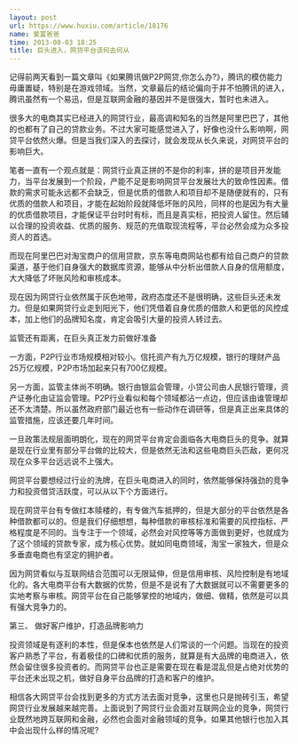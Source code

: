 ```yaml
---
layout: post
url: https://www.huxiu.com/article/18176
name: 爱富爸爸
time: 2013-08-03 18:25
title: 巨头进入，网贷平台该何去何从
---
```

记得前两天看到一篇文章叫《如果腾讯做P2P网贷,你怎么办?》，腾讯的模仿能力毋庸置疑，特别是在游戏领域。当然，文章最后的结论偏向于并不怕腾讯的进入，腾讯虽然有一个易迅，但是互联网金融的基因并不是很强大，暂时也未进入。

很多大的电商其实已经进入的网贷行业，最高调和知名的当然是阿里巴巴了，其他的也都有了自己的贷款业务。不过大家可能感觉进入了，好像也没什么影响啊，网贷平台依然火爆。但是当我们深入的去探讨，就会发现从长久来说，对网贷平台的影响巨大。

笔者一直有一个观点就是：网贷行业真正拼的不是你的利率，拼的是项目开发能力，当平台发展到一个阶段，产能不足是影响网贷平台发展壮大的致命性因素。借款的需求可能永远都不会缺乏，但是优质的借款人和项目却不是随便就有的，只有优质的借款人和项目，才能在起始阶段就降低坏账的风险，同样的也是因为有大量的优质借款项目，才能保证平台时时有标，而且是真实标，把投资人留住。然后辅以合理的投资收益、优质的服务、规范的充值取现流程等，平台必然会成为众多投资人的首选。

而现在阿里巴巴对淘宝商户的信用贷款，京东等电商网站也都有给自己商户的贷款渠道，基于他们自身强大的数据库资源，能够从中分析出借款人自身的信用额度，大大降低了坏账风险和审核成本。

现在因为网贷行业依然属于灰色地带，政府态度还不是很明确，这些巨头还未发力。但是如果网贷行业走到阳光下，他们凭借着自身优质的借款人和更低的风控成本，加上他们的品牌知名度，肯定会吸引大量的投资人转过去。

监管还有距离，在巨头真正发力前做好准备

一方面，P2P行业市场规模相对较小。信托资产有九万亿规模，银行的理财产品25万亿规模，P2P市场加起来只有700亿规模。

另一方面，监管主体尚不明确。银行由银监会管理，小贷公司由人民银行管理，资产证券化由证监会管理。P2P行业看似和每个领域都沾一点边，但应该由谁管理却还不太清楚。所以虽然政府部门最近也有一些动作在调研等，但是真正出来具体的监管措施，应该还要几年时间。

一旦政策法规层面明朗化，现在的网贷平台肯定会面临各大电商巨头的竞争。就算是现在行业里有部分平台做的比较大，但是依然无法和这些电商巨头匹敌，更何况现在众多平台远远说不上强大。

网贷平台要想经过行业的洗牌，在巨头电商进入的同时，依然能够保持强劲的竞争力和投资借贷活跃度，可以从以下个方面进行。

现在网贷平台有专做红本赎楼的，有专做汽车抵押的，但是大部分的平台依然是各种借款都可以的。但是我们仔细想想，每种借款的审核标准和需要的风控指标、严格程度是不同的。当专注于一个领域，必然会对风控等等方面做到更好，也就成为了这个领域的贷款专家，成为核心优势。就如同电商领域，淘宝一家独大，但是众多垂直电商也有坚定的拥护者。

因为网贷看似与互联网结合范围可以无限延伸，但是信用审核、风险控制是有地域化的。各大电商平台有大数据的优势，但是不是说有了大数据就可以不需要更多的实地考察与审核。网贷平台在自己能够掌控的地域内，做细、做精，依然是可以具有强大竞争力的。

第三、 做好客户维护，打造品牌影响力

投资领域是有逐利的本性，但是保本也依然是人们常谈的一个问题。当现在的投资客户熟悉了平台，有着极佳的口碑和优质的服务，就算是有大品牌的电商进入，依然会留住很多投资者的。而网贷平台也正是需要在现在看是混乱但是占绝对优势的平台还未出现之机，做好自身平台品牌的打造和客户的维护。

相信各大网贷平台会找到更多的方式方法去面对竞争，这里也只是抛砖引玉，希望网贷行业发展越来越完善。上面说到了网贷行业会面对互联网企业的竞争，网贷行业既然地跨互联网和金融，必然也会面对金融领域的竞争。如果其他银行也加入其中会出现什么样的情况呢?

